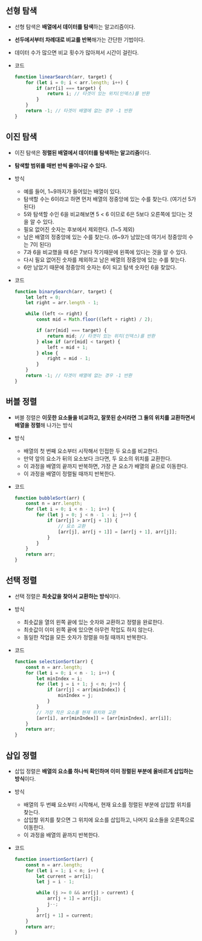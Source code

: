 ## 선형 탐색

- 선형 탐색은 **배열에서 데이터를 탐색**하는 알고리즘이다.
- **선두에서부터 차례대로 비교를 반복**해가는 간단한 기법이다.
- 데이터 수가 많으면 비교 횟수가 많아져서 시간이 걸린다.
- 코드
    
    ```jsx
    function linearSearch(arr, target) {
        for (let i = 0; i < arr.length; i++) {
            if (arr[i] === target) {
                return i; // 타겟이 있는 위치(인덱스)를 반환
            }
        }
        return -1; // 타겟이 배열에 없는 경우 -1 반환
    }
    ```
    

## 이진 탐색

- 이진 탐색은 **정렬된 배열에서 데이터를 탐색하는 알고리즘**이다.
- **탐색할 범위를 매번 반씩 줄여나갈 수 있다.**
- 방식
    - 예를 들어, 1~9까지가 들어있는 배열이 있다.
    - 탐색할 수는 6이라고 하면 먼저 배열의 정중앙에 있는 수를 찾는다. (여기선 5가 된다)
    - 5와 탐색할 수인 6을 비교해보면 5 < 6 이므로  6은 5보다 오른쪽에 있다는 것을 알 수 있다.
    - 필요 없어진 숫자는 후보에서 제외한다. (1~5 제외)
    - 남은 배열의 정중앙에 있는 수를 찾는다. (6~9가 남았는데 여기서 정중앙의 수는 7이 된다)
    - 7과 6을 비교했을 때 6은 7보다 작기때문에 왼쪽에 있다는 것을 알 수 있다.
    - 다시 필요 없어진 숫자를 제외하고 남은 배열의 정중앙에 있는 수를 찾는다.
    - 6만 남았기 때문에 정중앙의 숫자는 6이 되고 탐색 숫자인 6을 찾았다.
- 코드
    
    ```jsx
    function binarySearch(arr, target) {
        let left = 0;
        let right = arr.length - 1;
    
        while (left <= right) {
            const mid = Math.floor((left + right) / 2);
    
            if (arr[mid] === target) {
                return mid; // 타겟이 있는 위치(인덱스)를 반환
            } else if (arr[mid] < target) {
                left = mid + 1;
            } else {
                right = mid - 1;
            }
        }
        return -1; // 타겟이 배열에 없는 경우 -1 반환
    }
    ```
    

## 버블 정렬

- 버블 정렬은 **이웃한 요소들을 비교하고, 잘못된 순서라면 그 둘의 위치를 교환하면서 배열을 정렬**해 나가는 방식
- 방식
    - 배열의 첫 번째 요소부터 시작해서 인접한 두 요소를 비교한다.
    - 만약 앞의 요소가 뒤의 요소보다 크다면, 두 요소의 위치를 교환한다.
    - 이 과정을 배열의 끝까지 반복하면, 가장 큰 요소가 배열의 끝으로 이동한다.
    - 이 과정을 배열이 정렬될 때까지 반복한다.
- 코드
    
    ```jsx
    function bubbleSort(arr) {
        const n = arr.length;
        for (let i = 0; i < n - 1; i++) {
            for (let j = 0; j < n - 1 - i; j++) {
                if (arr[j] > arr[j + 1]) {
                    // 요소 교환
                    [arr[j], arr[j + 1]] = [arr[j + 1], arr[j]];
                }
            }
        }
        return arr;
    }
    ```
    

## 선택 정렬

- 선택 정렬은 **최솟값을 찾아서 교환하는 방식**이다.
- 방식
    - 최솟값을 열의 왼쪽 끝에 있는 숫자와 교환하고 정렬을 완료한다.
    - 최솟값이 이미 왼쪽 끝에 있으면 아무런 작업도 하지 않는다.
    - 동일한 작업을 모든 숫자가 정렬을 마칠 때까지 반복한다.
- 코드
    
    ```jsx
    function selectionSort(arr) {
        const n = arr.length;
        for (let i = 0; i < n - 1; i++) {
            let minIndex = i;
            for (let j = i + 1; j < n; j++) {
                if (arr[j] < arr[minIndex]) {
                    minIndex = j;
                }
            }
            // 가장 작은 요소를 현재 위치와 교환
            [arr[i], arr[minIndex]] = [arr[minIndex], arr[i]];
        }
        return arr;
    }
    
    ```
    

## 삽입 정렬

- 삽입 정렬은 **배열의 요소를 하나씩 확인하며 이미 정렬된 부분에 올바르게 삽입하는 방식**이다.
- 방식
    - 배열의 두 번째 요소부터 시작해서, 현재 요소를 정렬된 부분에 삽입할 위치를 찾는다.
    - 삽입할 위치를 찾으면 그 위치에 요소를 삽입하고, 나머지 요소들을 오른쪽으로 이동한다.
    - 이 과정을 배열의 끝까지 반복한다.
- 코드
    
    ```jsx
    function insertionSort(arr) {
        const n = arr.length;
        for (let i = 1; i < n; i++) {
            let current = arr[i];
            let j = i - 1;
    
            while (j >= 0 && arr[j] > current) {
                arr[j + 1] = arr[j];
                j--;
            }
            arr[j + 1] = current;
        }
        return arr;
    }
    ```
